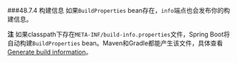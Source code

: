 ###48.7.4 构建信息
如果`BuildProperties` bean存在，`info`端点也会发布你的构建信息。

**注** 如果classpath下存在`META-INF/build-info.properties`文件，Spring Boot将自动构建`BuildProperties` bean。Maven和Gradle都能产生该文件，具体查看[Generate build information](https://docs.spring.io/spring-boot/docs/2.0.0.M5/reference/htmlsingle/#howto-build-info)。
